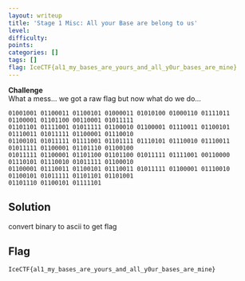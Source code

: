 ```yaml
---
layout: writeup
title: 'Stage 1 Misc: All your Base are belong to us'
level:
difficulty:
points:
categories: []
tags: []
flag: IceCTF{al1_my_bases_are_yours_and_all_y0ur_bases_are_mine}
---
```

**Challenge**  
What a mess... we got a raw flag but now what do we do...

    01001001 01100011 01100101 01000011 01010100 01000110 01111011 01100001 01101100 00110001 01011111
    01101101 01111001 01011111 01100010 01100001 01110011 01100101 01110011 01011111 01100001 01110010
    01100101 01011111 01111001 01101111 01110101 01110010 01110011 01011111 01100001 01101110 01100100
    01011111 01100001 01101100 01101100 01011111 01111001 00110000 01110101 01110010 01011111 01100010
    01100001 01110011 01100101 01110011 01011111 01100001 01110010 01100101 01011111 01101101 01101001
    01101110 01100101 01111101

## Solution

convert binary to ascii to get flag

## Flag

    IceCTF{al1_my_bases_are_yours_and_all_y0ur_bases_are_mine}

